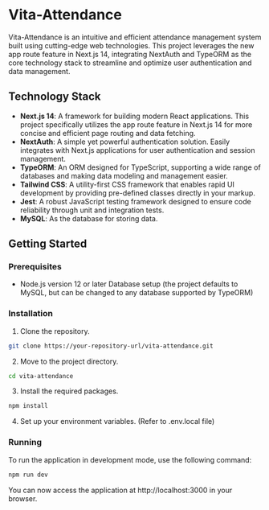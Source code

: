 
# Vita-Attendance
Vita-Attendance is an intuitive and efficient attendance management system built using cutting-edge web technologies. This project leverages the new app route feature in Next.js 14, integrating NextAuth and TypeORM as the core technology stack to streamline and optimize user authentication and data management.

## Technology Stack
- **Next.js 14**: A framework for building modern React applications. This project specifically utilizes the app route feature in Next.js 14 for more concise and efficient page routing and data fetching.
- **NextAuth**: A simple yet powerful authentication solution. Easily integrates with Next.js applications for user authentication and session management.
- **TypeORM**: An ORM designed for TypeScript, supporting a wide range of databases and making data modeling and management easier.
- **Tailwind CSS**: A utility-first CSS framework that enables rapid UI development by providing pre-defined classes directly in your markup.
- **Jest**: A robust JavaScript testing framework designed to ensure code reliability through unit and integration tests.
- **MySQL**: As the database for storing data.

## Getting Started
### Prerequisites
- Node.js version 12 or later
Database setup (the project defaults to MySQL, but can be changed to any database supported by TypeORM)

### Installation
1. Clone the repository.
```bash
git clone https://your-repository-url/vita-attendance.git
```
2. Move to the project directory.
```bash
cd vita-attendance
```
3. Install the required packages.
```bash
npm install
```
4. Set up your environment variables. (Refer to .env.local file)

### Running
To run the application in development mode, use the following command:

```bash
npm run dev
```
You can now access the application at http://localhost:3000 in your browser.